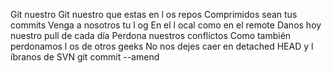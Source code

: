 Git nuestro
Git nuestro que estas en l os repos
Comprimidos sean tus commits
Venga a nosotros tu l og
En el l ocal como en el remote
Danos hoy nuestro pull de cada día
Perdona nuestros conflictos
Como también perdonamos l os de otros geeks
No nos dejes caer en detached HEAD
y l íbranos de SVN
git commit --amend